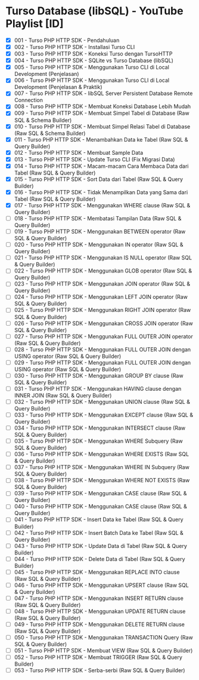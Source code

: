 # Turso Database (libSQL) - YouTube Playlist [ID]
- [x] 001 - Turso PHP HTTP SDK - Pendahuluan
- [x] 002 - Turso PHP HTTP SDK - Installasi Turso CLI
- [x] 003 - Turso PHP HTTP SDK - Koneksi Turso dengan TursoHTTP
- [x] 004 - Turso PHP HTTP SDK - SQLite vs Turso Database (libSQL)
- [x] 005 - Turso PHP HTTP SDK - Menggunakan Turso CLI di Local Development (Penjelasan)
- [x] 006 - Turso PHP HTTP SDK - Menggunakan Turso CLI di Local Development (Penjelasan & Praktik)
- [x] 007 - Turso PHP HTTP SDK - libSQL Server Persistent Database Remote Connection
- [x] 008 - Turso PHP HTTP SDK - Membuat Koneksi Database Lebih Mudah
- [x] 009 - Turso PHP HTTP SDK - Membuat Simpel Tabel di Database (Raw SQL & Schema Builder)
- [x] 010 - Turso PHP HTTP SDK - Membuat Simpel Relasi Tabel di Database (Raw SQL & Schema Builder)
- [x] 011 - Turso PHP HTTP SDK - Menambahkan Data ke Tabel (Raw SQL & Query Builder)
- [x] 012 - Turso PHP HTTP SDK - Membuat Sample Data
- [x] 013 - Turso PHP HTTP SDK - Update Turso CLI (Fix Migrasi Data)
- [x] 014 - Turso PHP HTTP SDK - Macam-macam Cara Membaca Data dari Tabel (Raw SQL & Query Builder)
- [x] 015 - Turso PHP HTTP SDK - Sort Data dari Tabel (Raw SQL & Query Builder)
- [x] 016 - Turso PHP HTTP SDK - Tidak Menampilkan Data yang Sama dari Tabel (Raw SQL & Query Builder)
- [x] 017 - Turso PHP HTTP SDK - Menggunakan WHERE clause (Raw SQL & Query Builder)
- [ ] 018 - Turso PHP HTTP SDK - Membatasi Tampilan Data (Raw SQL & Query Builder)
- [ ] 019 - Turso PHP HTTP SDK - Menggunakan BETWEEN operator (Raw SQL & Query Builder)
- [ ] 020 - Turso PHP HTTP SDK - Menggunakan IN operator (Raw SQL & Query Builder)
- [ ] 021 - Turso PHP HTTP SDK - Menggunakan IS NULL operator (Raw SQL & Query Builder)
- [ ] 022 - Turso PHP HTTP SDK - Menggunakan GLOB operator (Raw SQL & Query Builder)
- [ ] 023 - Turso PHP HTTP SDK - Menggunakan JOIN operator (Raw SQL & Query Builder)
- [ ] 024 - Turso PHP HTTP SDK - Menggunakan LEFT JOIN operator (Raw SQL & Query Builder)
- [ ] 025 - Turso PHP HTTP SDK - Menggunakan RIGHT JOIN operator (Raw SQL & Query Builder)
- [ ] 026 - Turso PHP HTTP SDK - Menggunakan CROSS JOIN operator (Raw SQL & Query Builder)
- [ ] 027 - Turso PHP HTTP SDK - Menggunakan FULL OUTER JOIN operator (Raw SQL & Query Builder)
- [ ] 028 - Turso PHP HTTP SDK - Menggunakan FULL OUTER JOIN dengan USING operator (Raw SQL & Query Builder)
- [ ] 029 - Turso PHP HTTP SDK - Menggunakan FULL OUTER JOIN dengan USING operator (Raw SQL & Query Builder)
- [ ] 030 - Turso PHP HTTP SDK - Menggunakan GROUP BY clause (Raw SQL & Query Builder)
- [ ] 031 - Turso PHP HTTP SDK - Menggunakan HAVING clause dengan INNER JOIN (Raw SQL & Query Builder)
- [ ] 032 - Turso PHP HTTP SDK - Menggunakan UNION clause (Raw SQL & Query Builder)
- [ ] 033 - Turso PHP HTTP SDK - Menggunakan EXCEPT clause (Raw SQL & Query Builder)
- [ ] 034 - Turso PHP HTTP SDK - Menggunakan INTERSECT clause (Raw SQL & Query Builder)
- [ ] 035 - Turso PHP HTTP SDK - Menggunakan WHERE Subquery (Raw SQL & Query Builder)
- [ ] 036 - Turso PHP HTTP SDK - Menggunakan WHERE EXISTS (Raw SQL & Query Builder)
- [ ] 037 - Turso PHP HTTP SDK - Menggunakan WHERE IN Subquery (Raw SQL & Query Builder)
- [ ] 038 - Turso PHP HTTP SDK - Menggunakan WHERE NOT EXISTS (Raw SQL & Query Builder)
- [ ] 039 - Turso PHP HTTP SDK - Menggunakan CASE clause (Raw SQL & Query Builder)
- [ ] 040 - Turso PHP HTTP SDK - Menggunakan CASE clause (Raw SQL & Query Builder)
- [ ] 041 - Turso PHP HTTP SDK - Insert Data ke Tabel (Raw SQL & Query Builder)
- [ ] 042 - Turso PHP HTTP SDK - Insert Batch Data ke Tabel (Raw SQL & Query Builder)
- [ ] 043 - Turso PHP HTTP SDK - Update Data di Tabel (Raw SQL & Query Builder)
- [ ] 044 - Turso PHP HTTP SDK - Delete Data di Tabel (Raw SQL & Query Builder)
- [ ] 045 - Turso PHP HTTP SDK - Menggunakan REPLACE INTO clause (Raw SQL & Query Builder)
- [ ] 046 - Turso PHP HTTP SDK - Menggunakan UPSERT clause (Raw SQL & Query Builder)
- [ ] 047 - Turso PHP HTTP SDK - Menggunakan INSERT RETURN clause (Raw SQL & Query Builder)
- [ ] 048 - Turso PHP HTTP SDK - Menggunakan UPDATE RETURN clause (Raw SQL & Query Builder)
- [ ] 049 - Turso PHP HTTP SDK - Menggunakan DELETE RETURN clause (Raw SQL & Query Builder)
- [ ] 050 - Turso PHP HTTP SDK - Menggunakan TRANSACTION Query (Raw SQL & Query Builder)
- [ ] 051 - Turso PHP HTTP SDK - Membuat VIEW (Raw SQL & Query Builder)
- [ ] 052 - Turso PHP HTTP SDK - Membuat TRIGGER (Raw SQL & Query Builder)
- [ ] 053 - Turso PHP HTTP SDK - Serba-serbi (Raw SQL & Query Builder)
